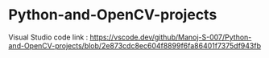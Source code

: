 # Python-and-OpenCV-projects

Visual Studio code link : https://vscode.dev/github/Manoj-S-007/Python-and-OpenCV-projects/blob/2e873cdc8ec604f8899f6fa86401f7375df943fb
